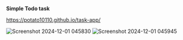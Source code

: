 **Simple Todo task**

  https://potato10110.github.io/task-app/

  

![Screenshot 2024-12-01 045830](https://github.com/user-attachments/assets/fe5e7b4a-ee4d-47e9-9712-57fe6884cabc)
![Screenshot 2024-12-01 045945](https://github.com/user-attachments/assets/54b46532-f932-4e41-9152-6f8ca54ea0ed)
